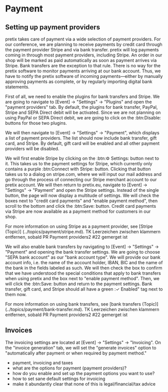 # Payment

## Setting up payment providers 

pretix takes care of payment via a wide selection of payment providers. 
For our conference, we are planning to receive payments by credit card through the payment provider Stripe and via bank transfer. 
pretix will log payments coming in through most payment providers, including Stripe. 
An order in our shop will be marked as paid automatically as soon as payment arrives via Stripe. 
Bank transfers are the exception to that rule. 
There is no way for the pretix software to monitor payments arriving at our bank account. 
Thus, we have to notify the pretix software of incoming payments—either by manually approving payments as complete, or by regularly importing digital bank statements. 

First of all, we need to enable the plugins for bank transfers and Stripe. 
We are going to navigate to [Event] → "Settings" → "Plugins" and open the "payment providers" tab. 
By default, the plugins for bank transfer, PayPal, Stripe and SEPA Direct debit will be activated. 
Since we are not planning on using PayPal or SEPA Direct debit, we are going to click on the :btn:Disable: buttons for those two plugins. 

We will then navigate to [Event] → "Settings" → "Payment", which displays a list of payment providers. 
The list should now include bank transfer, gift card, and Stripe. 
By default, gift card will be enabled and all other payment providers will be disabled. 

We will first enable Stripe by clicking on the :btn:⚙️ Settings: button next to it. 
This takes us to the payment settings for Stripe, which currently only contains a purple :btn:Connect with Stripe: button. 
Clicking that button takes us to a dialog on stripe.com, where we will input our mail address and go through the process of connecting our Stripe merchant account to our pretix account. 
We will then return to pretix.eu, navigate to [Event] → "Settings" → "Payment" and open the Stripe settings. 
Instead of the single button, the page will now display a multitude of settings. 
We will check the boxes next to "credit card payments" and "enable payment method", then scroll to the bottom and click the :btn:Save: button. 
Credit card payments via Stripe are now available as a payment method for customers in our shop. 

For more information on using Stripe as a payment provider, see [Stripe (Topic)] (../topics/payment/stripe.md). 
TK Leerzeichen zwischen klammern entfernen, sobald PR Payment providers2 #22 gemerget ist

We will also enable bank transfers by navigating to [Event] → "Settings" → "Payment" and opening the bank transfer settings. 
We are going to choose "SEPA bank account" as our "bank account type". 
We will provide our bank account info, i.e. the name of the account holder, IBAN, BIC and the name of the bank in the fields labeled as such. 
We will then check the box to confirm that we have understood the special conditions that apply to bank transfers when using pretix and the box next to "enable payment method". 
Then, we will click the :btn:Save: button and return to the payment settings. 
Bank transfer, gift card, and Stripe should all have a green :✓ Enabled" tag next to them now. 

For more information on using bank transfers, see [bank transfers (Topic)] (../topics/payment/bank-transfer.md). 
TK Leerzeichen zwischen klammern entfernen, sobald PR Payment providers2 #22 gemerget ist

## Invoices 

The invoicing settings are located at [Event] → "Settings" → "Invoicing". 
On the "invoice generation" tab, we will set the "generate invoices" option to "automatically after payment or when required by payment method."


 - payment, invoicing and taxes
 - what are the options for payment (payment providers)?
 - how do you enable and set up the payment options you want to use?
 - how to set sane default settings for invoicing
 - make it abundantly clear that none of this is legal/financial/tax advice
